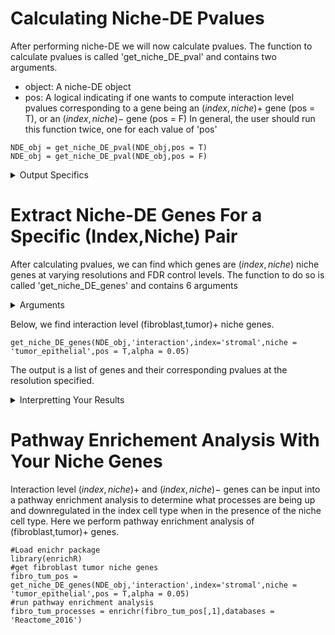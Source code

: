 
# Calculating Niche-DE Pvalues

After performing niche-DE we will now calculate pvalues. The function to calculate pvalues is called 'get_niche_DE_pval' and contains two arguments. 
+ object: A niche-DE object
+ pos: A logical indicating if one wants to compute interaction level pvalues corresponding to a gene being an $(index,niche)+$ gene (pos = T), or an $(index,niche)-$ gene (pos = F)
In general, the user should run this function twice, one for each value of 'pos'
```{r,warning=FALSE}
NDE_obj = get_niche_DE_pval(NDE_obj,pos = T)
NDE_obj = get_niche_DE_pval(NDE_obj,pos = F)
```
<details>
  <summary>Output Specifics</summary>
  
  Running the above function will populate 2 fields in you rniche-DE object
+ Niche-DE-pval-pos: Pvalues for testing if a gene is an (index,niche)+ niche gene. This is a list with length equal to the length of sigma. Each sublist contains 3 items.
++ gene-level: A list of gene level pvalues. It is a vector with length equal to the number of genes.
++ cell-type-level: A matrix of dimension #genes by #cell types which gives cell type level pvalues.Index (i,j) gives a pvalue corresponding to whether gene i is a niche gene for index cell type j. 
++ interaction-level: An array of dimension #cell types by #cell types by #genes which gives interaction level pvalues. Index (i,j,k) gives a pvalue corresponding to whether gene k is an (index cell type i, niche cell type j)+ niche gene.

+ Niche-DE-pval-neg: Pvalues for testing if a gene is an (index,niche)- niche gene. This is a list with length equal to the length of sigma. Each sublist contains 3 items.
++ gene-level: A list of gene level pvalues. It is a vector with length equal to the number of genes.
++ cell-type-level: A matrix of dimension #genes by #cell types which gives cell type level pvalues.Index (i,j) gives a pvalue corresponding to whether gene i is a niche gene for index cell type j. 
++ interaction-level: An array of dimension #cell types by #cell types by #genes which gives interaction level pvalues. Index (i,j,k) gives a pvalue corresponding to whether gene k is an (index cell type i, niche cell type j)- niche gene.
 
  </details>


# Extract Niche-DE Genes For a Specific (Index,Niche) Pair
 After calculating pvalues, we can find which genes are $(index,niche)$ niche genes at varying resolutions and FDR control levels. The function to do so is called 'get_niche_DE_genes' and contains 6 arguments
 
 <details>
  <summary>Arguments</summary>
  
+ object: A niche-DE object
+ resolution: The resolution at which  to return genes. There are three choices for resolution;gene level, cell type level, and interaction level.
+ index: The index cell type of interest
+ niche: The niche cell type of interest
+ pos:  A logical indicating if one wants to find interaction level $(index,niche)+$ niche genes (pos = T), or $(index,niche)-$ niche genes (pos = F)
+ alpha: The level at which to perform the benjamini-hochberg procedure at each resolution level\
</details>

Below, we find interaction level (fibroblast,tumor)+ niche genes.
```{r,warning=FALSE}
get_niche_DE_genes(NDE_obj,'interaction',index='stromal',niche = 'tumor_epithelial',pos = T,alpha = 0.05)
```
The output is a list of genes and their corresponding pvalues at the resolution specified.

<details>
  <summary>Interpretting Your Results</summary>
  Assume that the 'pos' parameter is set to 'True'. The interpretation of your output will differ based on the resolution chosen.\
 
  + Resolution = gene: Genes outputted show some sign of being a niche gene for some $(index,niche)$ pair.
  + Resolution = cell type: Genes outputted are significantly niche up or down regulated in the index cell. The niche cell type is unknown.
  + Resolution = interaction: Genes outputted are significantly upregulated in the index cell type when in the presence of the niche cell type. If 'pos' = 'False' then Genes outputted are significantly downregulated in the index cell type when in the presence of the niche cell type.
  
  
  </details>
  
  # Pathway Enrichement Analysis With Your Niche Genes
  Interaction level $(index,niche)+$ and $(index,niche)-$ genes can be input into a pathway enrichment analysis to determine what processes are being up and downregulated in the index cell type when in the presence of the niche cell type. Here we perform pathway enrichment analysis of (fibroblast,tumor)+ genes.
```{r}
#Load enichr package
library(enrichR)
#get fibroblast tumor niche genes
fibro_tum_pos = get_niche_DE_genes(NDE_obj,'interaction',index='stromal',niche = 'tumor_epithelial',pos = T,alpha = 0.05)
#run pathway enrichment analysis
fibro_tum_processes = enrichr(fibro_tum_pos[,1],databases = 'Reactome_2016')
```


